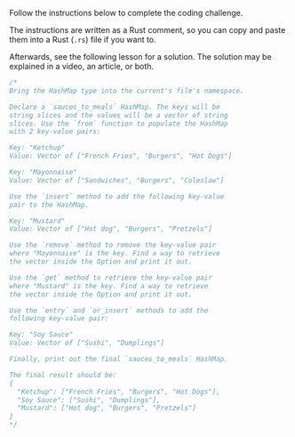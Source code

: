 Follow the instructions below to complete the coding challenge.

The instructions are written as a Rust comment, so you can copy and paste them into a Rust (`.rs`) file if you want to.

Afterwards, see the following lesson for a solution. The solution may be explained in a video, an article, or both.

```rust
/*
Bring the HashMap type into the current's file's namespace.

Declare a `sauces_to_meals` HashMap. The keys will be
string slices and the values will be a vector of string
slices. Use the `from` function to populate the HashMap
with 2 key-value pairs:

Key: "Ketchup"
Value: Vector of ["French Fries", "Burgers", "Hot Dogs"]

Key: "Mayonnaise"
Value: Vector of ["Sandwiches", "Burgers", "Coleslaw"]

Use the `insert` method to add the following key-value
pair to the HashMap.

Key: "Mustard"
Value: Vector of ["Hot dog", "Burgers", "Pretzels"]

Use the `remove` method to remove the key-value pair
where "Mayonnaise" is the key. Find a way to retrieve
the vector inside the Option and print it out.

Use the `get` method to retrieve the key-value pair
where "Mustard" is the key. Find a way to retrieve
the vector inside the Option and print it out.

Use the `entry` and `or_insert` methods to add the
following key-value pair:

Key: "Soy Sauce"
Value: Vector of ["Sushi", "Dumplings"]

Finally, print out the final `sauces_to_meals` HashMap.

The final result should be:
{
  "Ketchup": ["French Fries", "Burgers", "Hot Dogs"],
  "Soy Sauce": ["Sushi", "Dumplings"],
  "Mustard": ["Hot dog", "Burgers", "Pretzels"]
}
*/

```

